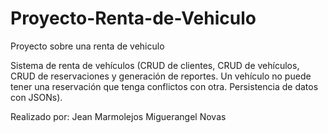 # Proyecto-Renta-de-Vehiculo
Proyecto sobre una renta de vehiculo

Sistema de renta de vehículos (CRUD de clientes, CRUD de vehículos, CRUD de reservaciones y generación de reportes. Un vehículo no puede tener una reservación que tenga conflictos con otra. Persistencia de datos con JSONs). 

Realizado por:
Jean Marmolejos
Miguerangel Novas
